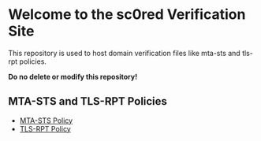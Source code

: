 # Welcome to the sc0red Verification Site
This repository is used to host domain verification files like mta-sts and tls-rpt policies.

**Do no delete or modify this repository!**

## MTA-STS and TLS-RPT Policies

- [MTA-STS Policy](https://mta-sts.sc0red.com/.well-known/mta-sts.txt)
- [TLS-RPT Policy](https://mta-sts.sc0red.com/.well-known/tlsrpt.json)
